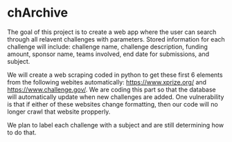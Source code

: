 # chArchive
The goal of this project is to create a web app where the user can search through all relavent challenges with parameters. Stored information for each challenge will include: challenge name, challenge description, funding amount, sponsor name, teams involved, end date for submissions, and subject. 

We will create a web scraping coded in python to get these first 6 elements from the following webites automatically: https://www.xprize.org/ and https://www.challenge.gov/. We are coding this part so that the database will automatically update when new challenges are added. One vulnerability is that if either of these websites change formatting, then our code will no longer crawl that website propperly.

We plan to label each challenge with a subject and are still determining how to do that.
